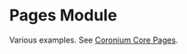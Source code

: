 # Pages Module

Various examples. See [Coronium Core Pages](https://coroniumcore.com/server/modules/pages/usage/).